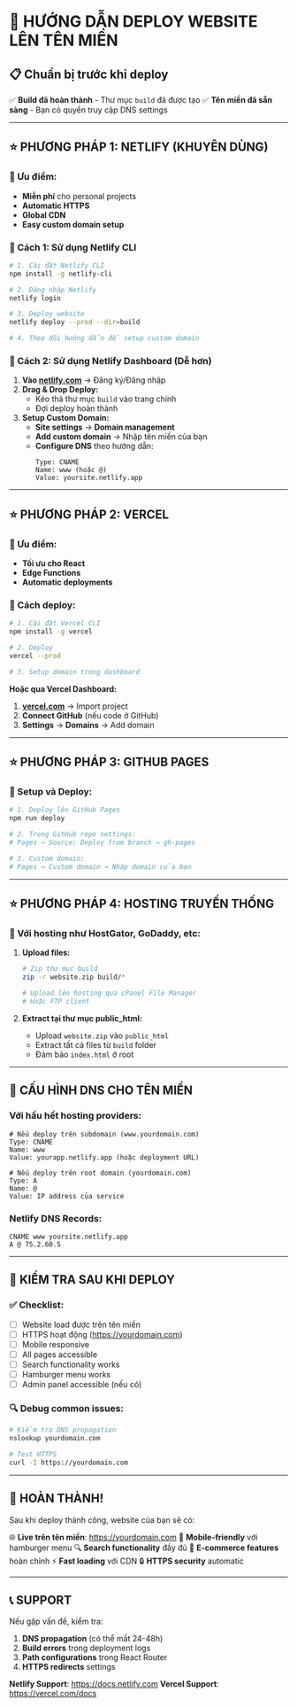 # 🚀 HƯỚNG DẪN DEPLOY WEBSITE LÊN TÊN MIỀN

## 📋 Chuẩn bị trước khi deploy

✅ **Build đã hoàn thành** - Thư mục `build` đã được tạo
✅ **Tên miền đã sẵn sàng** - Bạn có quyền truy cập DNS settings

---

## ⭐ PHƯƠNG PHÁP 1: NETLIFY (KHUYÊN DÙNG)

### 🎯 Ưu điểm:
- **Miễn phí** cho personal projects
- **Automatic HTTPS** 
- **Global CDN**
- **Easy custom domain setup**

### 📝 Cách 1: Sử dụng Netlify CLI

```bash
# 1. Cài đặt Netlify CLI
npm install -g netlify-cli

# 2. Đăng nhập Netlify
netlify login

# 3. Deploy website
netlify deploy --prod --dir=build

# 4. Theo dõi hướng dẫn để setup custom domain
```

### 📝 Cách 2: Sử dụng Netlify Dashboard (Dễ hơn)

1. **Vào [netlify.com](https://netlify.com)** → Đăng ký/Đăng nhập
2. **Drag & Drop Deploy:**
   - Kéo thả thư mục `build` vào trang chính
   - Đợi deploy hoàn thành
3. **Setup Custom Domain:**
   - **Site settings** → **Domain management** 
   - **Add custom domain** → Nhập tên miền của bạn
   - **Configure DNS** theo hướng dẫn:
     ```
     Type: CNAME
     Name: www (hoặc @)
     Value: yoursite.netlify.app
     ```

---

## ⭐ PHƯƠNG PHÁP 2: VERCEL

### 🎯 Ưu điểm:
- **Tối ưu cho React**
- **Edge Functions**
- **Automatic deployments**

### 📝 Cách deploy:

```bash
# 1. Cài đặt Vercel CLI
npm install -g vercel

# 2. Deploy
vercel --prod

# 3. Setup domain trong dashboard
```

**Hoặc qua Vercel Dashboard:**
1. **[vercel.com](https://vercel.com)** → Import project
2. **Connect GitHub** (nếu code ở GitHub)
3. **Settings** → **Domains** → Add domain

---

## ⭐ PHƯƠNG PHÁP 3: GITHUB PAGES

### 📝 Setup và Deploy:

```bash
# 1. Deploy lên GitHub Pages
npm run deploy

# 2. Trong GitHub repo settings:
# Pages → Source: Deploy from branch → gh-pages

# 3. Custom domain:
# Pages → Custom domain → Nhập domain của bạn
```

---

## ⭐ PHƯƠNG PHÁP 4: HOSTING TRUYỀN THỐNG

### 📝 Với hosting như HostGator, GoDaddy, etc:

1. **Upload files:**
   ```bash
   # Zip thư mục build
   zip -r website.zip build/*
   
   # Upload lên hosting qua cPanel File Manager
   # Hoặc FTP client
   ```

2. **Extract tại thư mục public_html:**
   - Upload `website.zip` vào `public_html`
   - Extract tất cả files từ `build` folder
   - Đảm bảo `index.html` ở root

---

## 🔧 CẤU HÌNH DNS CHO TÊN MIỀN

### Với hầu hết hosting providers:

```dns
# Nếu deploy trên subdomain (www.yourdomain.com)
Type: CNAME
Name: www
Value: yourapp.netlify.app (hoặc deployment URL)

# Nếu deploy trên root domain (yourdomain.com)
Type: A
Name: @
Value: IP address của service
```

### Netlify DNS Records:
```dns
CNAME www yoursite.netlify.app
A @ 75.2.60.5
```

---

## 📱 KIỂM TRA SAU KHI DEPLOY

### ✅ Checklist:
- [ ] Website load được trên tên miền
- [ ] HTTPS hoạt động (https://yourdomain.com)
- [ ] Mobile responsive
- [ ] All pages accessible
- [ ] Search functionality works
- [ ] Hamburger menu works
- [ ] Admin panel accessible (nếu có)

### 🔍 Debug common issues:
```bash
# Kiểm tra DNS propagation
nslookup yourdomain.com

# Test HTTPS
curl -I https://yourdomain.com
```

---

## 🎉 HOÀN THÀNH!

Sau khi deploy thành công, website của bạn sẽ có:

🌐 **Live trên tên miền**: https://yourdomain.com
📱 **Mobile-friendly** với hamburger menu
🔍 **Search functionality** đầy đủ
🛒 **E-commerce features** hoàn chỉnh
⚡ **Fast loading** với CDN
🔒 **HTTPS security** automatic

---

## 📞 SUPPORT

Nếu gặp vấn đề, kiểm tra:
1. **DNS propagation** (có thể mất 24-48h)
2. **Build errors** trong deployment logs
3. **Path configurations** trong React Router
4. **HTTPS redirects** settings

**Netlify Support**: https://docs.netlify.com
**Vercel Support**: https://vercel.com/docs
